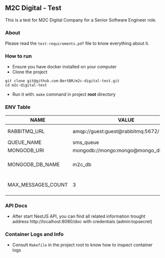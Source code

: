 ## M2C Digital - Test

This is a test for M2C Digital Company for a Senior Software Engineer role.

### About
Please read the `test-requirements.pdf` file to know everything about it.

### How to run
- Ensure you have docker installed on your computer
- Clone the project
```
git clone git@github.com:BertBR/m2c-digital-test.git
cd m2c-digital-test
```
- Run it with: `make` command in project **root** directory

### ENV Table

|NAME|VALUE|DESCRIPTION|
|---|---|---|
|RABBITMQ_URL|amqp://guest:guest@rabbitmq:5672/|RabbitMQ URI (DSN)
|QUEUE_NAME|sms_queue| Queue name
|MONGODB_URI|mongodb://mongo:mongo@mongo_db:27017| MongoDB URI
|MONGODB_DB_NAME|m2c_db| Mongo database name
|MAX_MESSAGES_COUNT|3| Max messages count

### API Docs
- After start NestJS API, you can find all related information trought address http://localhost:8080/doc with credentials (admin:topsecret)

### Container Logs and Info
- Consult `Makefile` in the project root to know how to inspect container logs